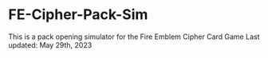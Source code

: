# FE-Cipher-Pack-Sim
This is a pack opening simulator for the Fire Emblem Cipher Card Game
Last updated: May 29th, 2023

